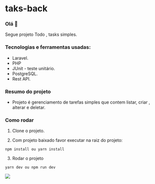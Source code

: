# taks-back

### Olá 👋
Segue projeto Todo , tasks simples.

### Tecnologias e ferramentas usadas:

- Laravel.
- PHP
- JUnit - teste unitário.
- PostgreSQL.
- Rest API.

### Resumo do projeto

 - Projeto é gerenciamento de tarefas simples que contem listar, criar , alterar e deletar.


### Como rodar

1) Clone o projeto.

2) Com projeto baixado favor executar na raiz do projeto:

`npm install ou yarn install`

3) Rodar o projeto

`yarn dev ou npm run dev`


 [<img src="https://img.shields.io/badge/linkedin-%230077B5.svg?&style=for-the-badge&logo=linkedin&logoColor=white" />](https://www.linkedin.com/in/hyuri-miranda-cortes-69790666/) 
